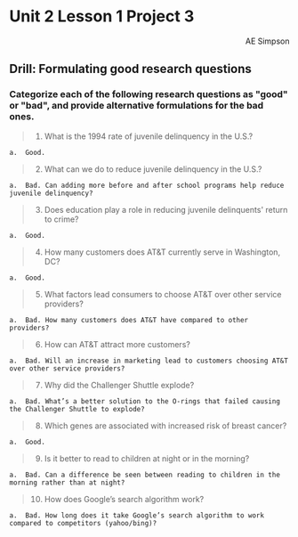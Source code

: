 # Unit 2 Lesson 1 Project 3
<div style="text-align: right"> AE Simpson </div>

## Drill: Formulating good research questions
### Categorize each of the following research questions as "good" or "bad", and provide alternative formulations for the bad ones.

> 1.	What is the 1994 rate of juvenile delinquency in the U.S.?

	a.	Good.

> 2.	What can we do to reduce juvenile delinquency in the U.S.?

	a.	Bad. Can adding more before and after school programs help reduce juvenile delinquency?

> 3.	Does education play a role in reducing juvenile delinquents' return to crime?

	a.	Good.

> 4.	How many customers does AT&T currently serve in Washington, DC?

	a.	Good.

> 5.	What factors lead consumers to choose AT&T over other service providers?

	a.	Bad. How many customers does AT&T have compared to other providers?

> 6.	How can AT&T attract more customers?

	a.	Bad. Will an increase in marketing lead to customers choosing AT&T over other service providers?

> 7.	Why did the Challenger Shuttle explode?

	a.	Bad. What’s a better solution to the O-rings that failed causing the Challenger Shuttle to explode?

> 8.	Which genes are associated with increased risk of breast cancer?

	a.	Good.

> 9.	Is it better to read to children at night or in the morning?

	a.	Bad. Can a difference be seen between reading to children in the morning rather than at night?

> 10.	How does Google’s search algorithm work?

	a.	Bad. How long does it take Google’s search algorithm to work compared to competitors (yahoo/bing)?
